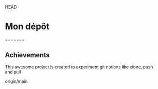 HEAD
# Mon dépôt
=======
## Achievements

This awesome project is created to experiment git notions like clone, push and pull
 
origin/main
